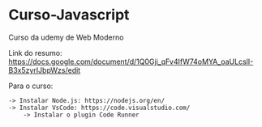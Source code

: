 # Curso-Javascript
Curso da udemy de Web Moderno

Link do resumo: https://docs.google.com/document/d/1Q0Gji_qFv4IfW74oMYA_oaULcslI-B3x5zyrIJbpWzs/edit

Para o curso:

    -> Instalar Node.js: https://nodejs.org/en/
    -> Instalar VsCode: https://code.visualstudio.com/
        -> Instalar o plugin Code Runner
